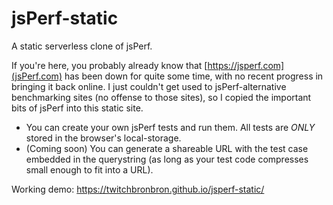 # jsPerf-static
A static serverless clone of jsPerf.

If you're here, you probably already know that [https://jsperf.com](jsPerf.com) has been down for quite some time, with no recent progress in bringing it back online. I just couldn't get used to jsPerf-alternative benchmarking sites (no offense to those sites), so I copied the important bits of jsPerf into this static site.

- You can create your own jsPerf tests and run them. All tests are *ONLY* stored in the browser's local-storage.
- (Coming soon) You can generate a shareable URL with the test case embedded in the querystring (as long as your test code compresses small enough to fit into a URL).

Working demo: https://twitchbronbron.github.io/jsperf-static/